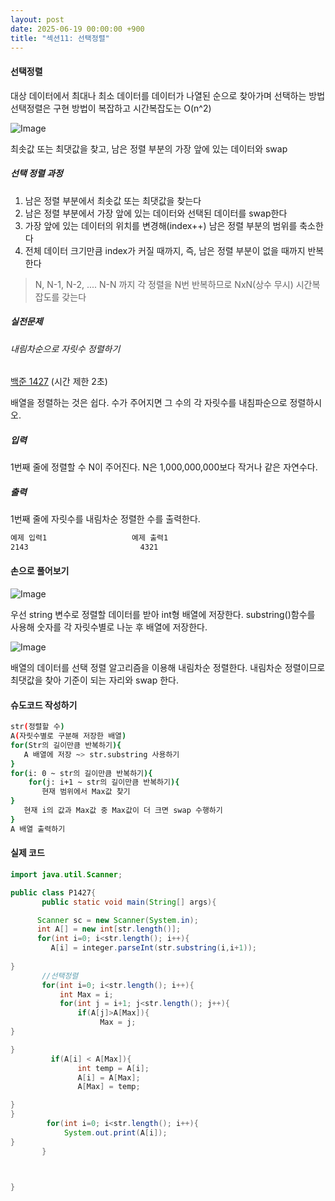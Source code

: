```yaml
---
layout: post
date: 2025-06-19 00:00:00 +900
title: "섹션11: 선택정렬"
---
```

#### 선택정렬
대상 데이터에서 최대나 최소 데이터를 데이터가 나열된 순으로 찾아가며 선택하는 방법 
선택정렬은 구현 방법이 복잡하고 시간복잡도는 O(n^2)

![Image](https://github.com/user-attachments/assets/a04b11d0-8c69-44aa-9f1f-92cef841cf50)

최솟값 또는 최댓값을 찾고, 남은 정렬 부분의 가장 앞에 있는 데이터와 swap

##### 선택 정렬 과정
1) 남은 정렬 부분에서 최솟값 또는 최댓값을 찾는다
2) 남은 정렬 부분에서 가장 앞에 있는 데이터와 선택된 데이터를 swap한다
3) 가장 앞에 있는 데이터의 위치를 변경해(index++) 남은 정렬 부분의 범위를 축소한다
4) 전체 데이터 크기만큼 index가 커질 때까지, 즉, 남은 정렬 부분이 없을 때까지 반복한다

> N, N-1, N-2, .... N-N 까지 각 정렬을 N번 반복하므로 NxN(상수 무시) 시간복잡도를 갖는다

##### 실전문제 
###### 내림차순으로 자릿수 정렬하기
[백준 1427](https://www.acmicpc.net/problem/1427)
(시간 제한 2초)

배열을 정렬하는 것은 쉽다. 수가 주어지면 그 수의 각 자릿수를 내침파순으로 정렬하시오.


##### 입력
1번째 줄에 정렬할 수 N이 주어진다. N은 1,000,000,000보다 작거나 같은 자연수다. 

##### 출력
1번째 줄에 자릿수를 내림차순 정렬한 수를 출력한다.

```bash
예제 입력1                   예제 출력1
2143                         4321
```

#### 손으로 풀어보기
![Image](https://github.com/user-attachments/assets/6b6c57a4-fd39-42b1-bc89-a159b7d0c0b1)

우선 string 변수로 정렬할 데이터를 받아 int형 배열에 저장한다. substring()함수를 사용해 숫자를 각 자릿수별로 나눈 후 배열에 저장한다. 

![Image](https://github.com/user-attachments/assets/da1360c4-0a1e-4aab-9fe7-f2ab9f279004)

배열의 데이터를 선택 정렬 알고리즘을 이용해 내림차순 정렬한다. 내림차순 정렬이므로 최댓값을 찾아 기준이 되는 자리와 swap 한다.

#### 슈도코드 작성하기 
```bash
str(정렬할 수)
A(자릿수별로 구분해 저장한 배열)
for(Str의 길이만큼 반복하기){
   A 배열에 저장 ~> str.substring 사용하기
}
for(i: 0 ~ str의 길이만큼 반복하기){
    for(j: i+1 ~ str의 길이만큼 반복하기){
       현재 범위에서 Max값 찾기
}
   현재 i의 값과 Max값 중 Max값이 더 크면 swap 수행하기
}
A 배열 출력하기
```

#### 실제 코드 
```java
import java.util.Scanner;

public class P1427{
       public static void main(String[] args){

      Scanner sc = new Scanner(System.in);
      int A[] = new int[str.length()];
      for(int i=0; i<str.length(); i++){
         A[i] = integer.parseInt(str.substring(i,i+1));
 
}
       //선택정렬
       for(int i=0; i<str.length(); i++){
           int Max = i;
           for(int j = i+1; j<str.length(); j++){
               if(A[j]>A[Max]){
                    Max = j;
}

}
         if(A[i] < A[Max]){
               int temp = A[i];
               A[i] = A[Max];
               A[Max] = temp;

}
}
        for(int i=0; i<str.length(); i++){
            System.out.print(A[i]);
}
       }



}
```
